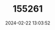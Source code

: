 ---
title: "155261"
category: "Brachypleura novaezeelandiae"
draft: false
date: 2024-02-22 13:03:52
languages:
  English: ["Yellow Citharid", "Yellow-dabbled Flounder", "Yellow-dappled Flounder"]
---